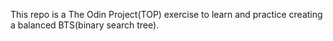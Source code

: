 This repo is a The Odin Project(TOP) exercise to learn and practice creating a balanced BTS(binary search tree).
